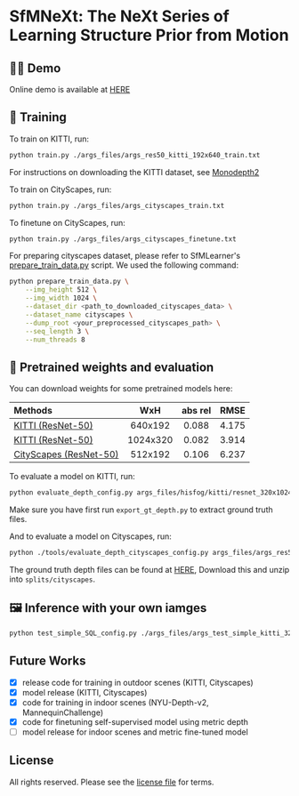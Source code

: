 # SfMNeXt: The NeXt Series of Learning Structure Prior from Motion

## 👩‍⚖️ Demo

Online demo is available at [HERE](http://cn-nd-plc-1.openfrp.top:56789/)

## 👀 Training

To train on KITTI, run:

```bash
python train.py ./args_files/args_res50_kitti_192x640_train.txt
```
For instructions on downloading the KITTI dataset, see [Monodepth2](https://github.com/nianticlabs/monodepth2)

To train on CityScapes, run:

```bash
python train.py ./args_files/args_cityscapes_train.txt
```
To finetune on CityScapes, run:

```bash
python train.py ./args_files/args_cityscapes_finetune.txt
```

For preparing cityscapes dataset, please refer to SfMLearner's [prepare_train_data.py](https://github.com/tinghuiz/SfMLearner/blob/master/data/prepare_train_data.py) script.
We used the following command:

```bash
python prepare_train_data.py \
    --img_height 512 \
    --img_width 1024 \
    --dataset_dir <path_to_downloaded_cityscapes_data> \
    --dataset_name cityscapes \
    --dump_root <your_preprocessed_cityscapes_path> \
    --seq_length 3 \
    --num_threads 8
```

## 💾 Pretrained weights and evaluation

You can download weights for some pretrained models here:

| Methods |WxH|abs rel| RMSE |
| :----------- | :---: | :-----: | :---: |
[KITTI (ResNet-50)](https://drive.google.com/file/d/1IRo-k56mO0glRuCyHJu2p16RBJGDIx59/view?usp=sharing)|640x192|0.088|4.175|
[KITTI (ResNet-50)](https://drive.google.com/file/d/1VH9hMN59eIMjVhUwjYOOxwFN1hsKPIp0/view?usp=sharing)|1024x320|0.082|3.914|
[CityScapes (ResNet-50)](https://drive.google.com/file/d/1nLwTQnXV_9IURUqfCfoGZyVHb4U5XwYI/view?usp=sharing)|512x192|0.106|6.237|

To evaluate a model on KITTI, run:

```bash
python evaluate_depth_config.py args_files/hisfog/kitti/resnet_320x1024.txt
```

Make sure you have first run `export_gt_depth.py` to extract ground truth files.

And to evaluate a model on Cityscapes, run:

```bash
python ./tools/evaluate_depth_cityscapes_config.py args_files/args_res50_cityscapes_finetune_192x640_eval.txt
```

The ground truth depth files can be found at [HERE](https://storage.googleapis.com/niantic-lon-static/research/manydepth/gt_depths_cityscapes.zip),
Download this and unzip into `splits/cityscapes`.

## 🖼 Inference with your own iamges

```bash
python test_simple_SQL_config.py ./args_files/args_test_simple_kitti_320x1024.txt
```
## Future Works

- [x] release code for training in outdoor scenes (KITTI, Cityscapes)
- [x] model release (KITTI, Cityscapes)
- [x] code for training in indoor scenes (NYU-Depth-v2, MannequinChallenge)
- [x] code for finetuning self-supervised model using metric depth
- [ ] model release for indoor scenes and metric fine-tuned model

## License

All rights reserved.
Please see the [license file](LICENSE) for terms.
